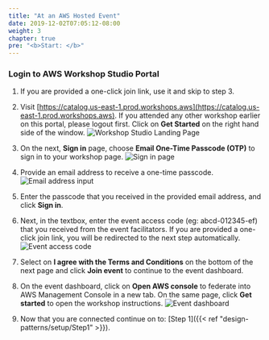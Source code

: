 ```yaml
---
title: "At an AWS Hosted Event"
date: 2019-12-02T07:05:12-08:00
weight: 3
chapter: true
pre: "<b>Start: </b>"
---
```


### Login to AWS Workshop Studio Portal

1. If you are provided a one-click join link, use it and skip to step 3.

2. Visit [https://catalog.us-east-1.prod.workshops.aws](https://catalog.us-east-1.prod.workshops.aws). If you attended any other workshop earlier on this portal, please logout first. Click on **Get Started** on the right hand side of the window.
![Workshop Studio Landing Page](/images/aws-ws-event1.png)

3. On the next, **Sign in** page, choose **Email One-Time Passcode (OTP)** to sign in to your workshop page.
![Sign in page](/images/aws-ws-event2.png)

4. Provide an email address to receive a one-time passcode.
![Email address input](/images/aws-ws-event3.png)

5. Enter the passcode that you received in the provided email address, and click **Sign in**.

6. Next, in the textbox, enter the event access code (eg: abcd-012345-ef) that you received from the event facilitators. If you are provided a one-click join link, you will be redirected to the next step automatically.
![Event access code](/images/aws-ws-event4.png)

7. Select on **I agree with the Terms and Conditions** on the bottom of the next page and click **Join event** to continue to the event dashboard.

8. On the event dashboard, click on **Open AWS console** to federate into AWS Management Console in a new tab. On the same page, click **Get started** to open the workshop instructions.
![Event dashboard](/images/aws-ws-event5.png)

9. Now that you are connected continue on to: [Step 1]({{< ref "design-patterns/setup/Step1" >}}).
